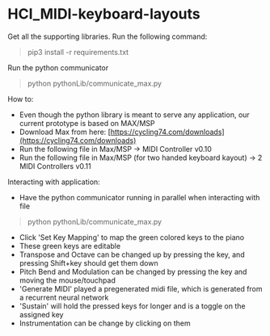 # HCI_MIDI-keyboard-layouts
 
Get all the supporting libraries. Run the following command:
> pip3 install -r requirements.txt

Run the python communicator 
> python pythonLib/communicate_max.py

How to:
- Even though the python library is meant to serve any application, our current prototype is based on MAX/MSP
- Download Max from here: [https://cycling74.com/downloads](https://cycling74.com/downloads)
- Run the following file in Max/MSP -> MIDI Controller v0.10
- Run the following file in Max/MSP (for two handed keyboard kayout) -> 2 MIDI Controllers v0.11

Interacting with application:
- Have the python communicator running in parallel when interacting with file
> python pythonLib/communicate_max.py
- Click 'Set Key Mapping' to map the green colored keys to the piano
- These green keys are editable
- Transpose and Octave can be changed up by pressing the key, and pressing Shift+key should get them down
- Pitch Bend and Modulation can be changed by pressing the key and moving the mouse/touchpad
- 'Generate MIDI' played a pregenerated midi file, which is generated from a recurrent neural network
- 'Sustain' will hold the pressed keys for longer and is a toggle on the assigned key
- Instrumentation can be change by clicking on them